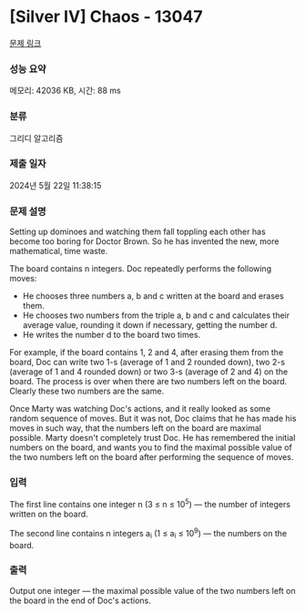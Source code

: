 # [Silver IV] Chaos - 13047 

[문제 링크](https://www.acmicpc.net/problem/13047) 

### 성능 요약

메모리: 42036 KB, 시간: 88 ms

### 분류

그리디 알고리즘

### 제출 일자

2024년 5월 22일 11:38:15

### 문제 설명

<p>Setting up dominoes and watching them fall toppling each other has become too boring for Doctor Brown. So he has invented the new, more mathematical, time waste.</p>

<p>The board contains n integers. Doc repeatedly performs the following moves:</p>

<ul>
	<li>He chooses three numbers a, b and c written at the board and erases them.</li>
	<li>He chooses two numbers from the triple a, b and c and calculates their average value, rounding it down if necessary, getting the number d.</li>
	<li>He writes the number d to the board two times.</li>
</ul>

<p>For example, if the board contains 1, 2 and 4, after erasing them from the board, Doc can write two 1-s (average of 1 and 2 rounded down), two 2-s (average of 1 and 4 rounded down) or two 3-s (average of 2 and 4) on the board. The process is over when there are two numbers left on the board. Clearly these two numbers are the same.</p>

<p>Once Marty was watching Doc's actions, and it really looked as some random sequence of moves. But it was not, Doc claims that he has made his moves in such way, that the numbers left on the board are maximal possible. Marty doesn't completely trust Doc. He has remembered the initial numbers on the board, and wants you to find the maximal possible value of the two numbers left on the board after performing the sequence of moves.</p>

### 입력 

 <p>The first line contains one integer n (3 ≤ n ≤ 10<sup>5</sup>) — the number of integers written on the board.</p>

<p>The second line contains n integers a<sub>i</sub> (1 ≤ a<sub>i</sub> ≤ 10<sup>9</sup>) — the numbers on the board.</p>

### 출력 

 <p>Output one integer — the maximal possible value of the two numbers left on the board in the end of Doc's actions.</p>

<p> </p>

